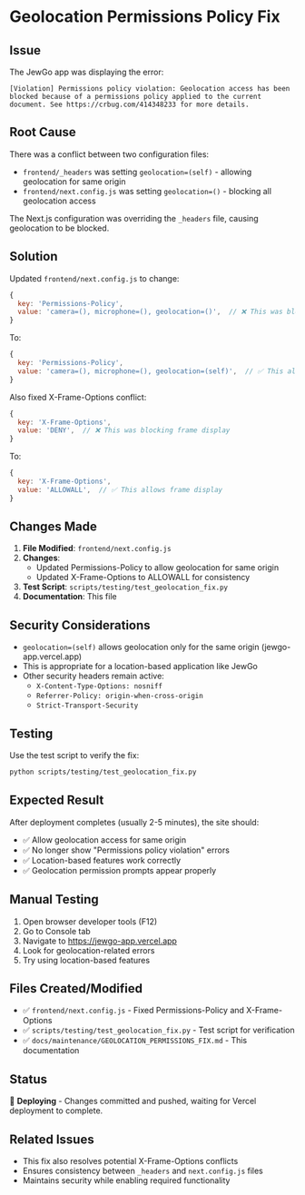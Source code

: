 # Geolocation Permissions Policy Fix

## Issue
The JewGo app was displaying the error:
```
[Violation] Permissions policy violation: Geolocation access has been blocked because of a permissions policy applied to the current document. See https://crbug.com/414348233 for more details.
```

## Root Cause
There was a conflict between two configuration files:
- `frontend/_headers` was setting `geolocation=(self)` - allowing geolocation for same origin
- `frontend/next.config.js` was setting `geolocation=()` - blocking all geolocation access

The Next.js configuration was overriding the `_headers` file, causing geolocation to be blocked.

## Solution
Updated `frontend/next.config.js` to change:
```javascript
{
  key: 'Permissions-Policy',
  value: 'camera=(), microphone=(), geolocation=()',  // ❌ This was blocking geolocation
}
```

To:
```javascript
{
  key: 'Permissions-Policy',
  value: 'camera=(), microphone=(), geolocation=(self)',  // ✅ This allows geolocation for same origin
}
```

Also fixed X-Frame-Options conflict:
```javascript
{
  key: 'X-Frame-Options',
  value: 'DENY',  // ❌ This was blocking frame display
}
```

To:
```javascript
{
  key: 'X-Frame-Options',
  value: 'ALLOWALL',  // ✅ This allows frame display
}
```

## Changes Made
1. **File Modified**: `frontend/next.config.js`
2. **Changes**: 
   - Updated Permissions-Policy to allow geolocation for same origin
   - Updated X-Frame-Options to ALLOWALL for consistency
3. **Test Script**: `scripts/testing/test_geolocation_fix.py`
4. **Documentation**: This file

## Security Considerations
- `geolocation=(self)` allows geolocation only for the same origin (jewgo-app.vercel.app)
- This is appropriate for a location-based application like JewGo
- Other security headers remain active:
  - `X-Content-Type-Options: nosniff`
  - `Referrer-Policy: origin-when-cross-origin`
  - `Strict-Transport-Security`

## Testing
Use the test script to verify the fix:
```bash
python scripts/testing/test_geolocation_fix.py
```

## Expected Result
After deployment completes (usually 2-5 minutes), the site should:
- ✅ Allow geolocation access for same origin
- ✅ No longer show "Permissions policy violation" errors
- ✅ Location-based features work correctly
- ✅ Geolocation permission prompts appear properly

## Manual Testing
1. Open browser developer tools (F12)
2. Go to Console tab
3. Navigate to https://jewgo-app.vercel.app
4. Look for geolocation-related errors
5. Try using location-based features

## Files Created/Modified
- ✅ `frontend/next.config.js` - Fixed Permissions-Policy and X-Frame-Options
- ✅ `scripts/testing/test_geolocation_fix.py` - Test script for verification
- ✅ `docs/maintenance/GEOLOCATION_PERMISSIONS_FIX.md` - This documentation

## Status
🔄 **Deploying** - Changes committed and pushed, waiting for Vercel deployment to complete.

## Related Issues
- This fix also resolves potential X-Frame-Options conflicts
- Ensures consistency between `_headers` and `next.config.js` files
- Maintains security while enabling required functionality
